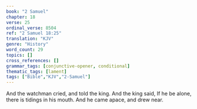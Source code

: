 ```yaml
---
book: "2 Samuel"
chapter: 18
verse: 25
ordinal_verse: 8504
ref: "2 Samuel 18:25"
translation: "KJV"
genre: "History"
word_count: 29
topics: []
cross_references: []
grammar_tags: [conjunctive-opener, conditional]
thematic_tags: [lament]
tags: ["Bible","KJV","2-Samuel"]
---
```

And the watchman cried, and told the king. And the king said, If he be alone, there is tidings in his mouth. And he came apace, and drew near.
